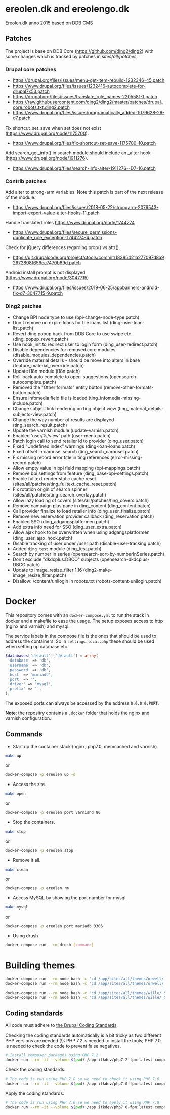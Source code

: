 ereolen.dk and ereolengo.dk
===========================

Ereolen.dk anno 2015 based on DDB CMS

## Patches

The project is base on DDB Core (https://github.com/ding2/ding2) with some changes
which is tracked by patches in _sites/all/patches_.

### Drupal core patches

* https://drupal.org/files/issues/menu-get-item-rebuild-1232346-45.patch
* https://www.drupal.org/files/issues/1232416-autocomplete-for-drupal7x53.patch
* https://drupal.org/files/issues/translate_role_names-2205581-1.patch
* https://raw.githubusercontent.com/ding2/ding2/master/patches/drupal_core.robots.txt.ding2.patch
* https://www.drupal.org/files/issues/programatically_added-1079628-29-d7.patch

Fix shortcut_set_save when set does not exist (https://www.drupal.org/node/1175700).
* https://www.drupal.org/files/fix-shortcut-set-save-1175700-10.patch

Add search_get_info() in search.module should include an _alter hook (https://www.drupal.org/node/1911276).
* https://www.drupal.org/files/search-info-alter-1911276--D7-16.patch

### Contrib patches

Add alter to strong-arm variables. Note this patch is part of the next release of the module.
* https://www.drupal.org/files/issues/2018-05-22/strongarm-2076543-import-export-value-alter-hooks-11.patch

Handle translated roles https://www.drupal.org/node/1744274
* https://www.drupal.org/files/secure_permissions-duplicate_role_exception-1744274-4.patch

Check for jQuery differences regarding prop() vs attr().
* https://git.drupalcode.org/project/ctools/commit/18385421a277097d8a92672808f656cc7470b69d.patch

Android install prompt is not displayed (https://www.drupal.org/node/3047715)
* https://www.drupal.org/files/issues/2019-06-25/appbanners-android-fix-d7-3047715-9.patch

### Ding2 patches

* Change BPI node type to use (bpi-change-node-type.patch)
* Don't remove no expire loans for the loans list (ding-user-loan-list.patch)
* Revert ding popup back from DDB Core to use swipe etc. (ding_popup_revert.patch)
* Use hook_init to redirect user to login form (ding_user-redirect.patch)
* Disable dependencies for removed core modules (disable_modules_dependencies.patch)
* Override material details - should be move into alters in base (feature_material_overrride.patch)
* Update i18n module (i18n.patch)
* Roll-back auto complete to open-suggestions (opensearch-autocomplete.patch)
* Removed the "Other formats" entity button (remove-other-formats-button.patch)
* Ensure infomedia field file is loaded (ting_infomedia-missing-include.patch)
* Change subject link rendering on ting object view (ting_material_details-subjects-view.patch)
* Change the way number of results are displayed (ting_search_result.patch)
* Update the varnish module (update-varnish.patch)
* Enabled 'user/%/view' path (user-menu.patch)
* Patch login call to send retailer id to provider (ding_user.patch)
* Fixed "Undefined index" warnings (ding-loan-loans.patch)
* Fixed offset in carousel search (ting_search_carousel.patch)
* Fix missing record error title in ting references (error-missing-record.patch)
* Allow empty value in bpi field mapping (bpi-mappings.patch)
* Remove bpi settings from feature (ding_base-bpi-settings.patch)
* Enable fulltext render static cache reset (sites/all/patches/ting_fulltext_cache_reset.patch)
* Fix rotation origin of search spinner (sites/all/patches/ting_search_overlay.patch)
* Allow lazy loading of covers (sites/all/patches/ting_covers.patch)
* Remove campaign plus pane in ding_content (ding_content.patch)
* Call provider finalize to load retailer info (ding_user_finalize.patch)
* Remove new reservation provider callback (ding_reservation.patch)
* Enabled SSO (ding_adgangsplatformen.patch)
* Add extra info need for SSO (ding_user_extra.patch)
* Allow ajax hook to be overwritten when using adgangsplatformen (ding_user_ajax_hook.patch)
* Disable tracking of user under /user path (disable-user-tracking.patch)
* Added `ding_test` module (ding_test.patch)
* Search by number in series (opensearch-sort-by-numberInSeries.patch)
* Don't exclude "dkdcplus:DBCO" subjects (opensearch-dkdcplus-DBCO.patch)
* Update to image_resize_filter 1.16 (ding2-make-image_resize_filter.patch)
* Disallow: /content/unilogin in robots.txt (robots-content-unilogin.patch)

# Docker
This repository comes with an `docker-compose.yml` to run the stack in
docker and a makefile to ease the usage. The setup exposes access to
http (nginx and varnish) and mysql.

The service labels in the compose file is the ones that should be used
to address the containers. So in `settings.local.php` these should be
used when setting up database etc.

```php
$databases['default']['default'] = array(
 'database' => 'db',
 'username' => 'db',
 'password' => 'db',
 'host' => 'mariadb',
 'port' => '',
 'driver' => 'mysql',
 'prefix' => '',
);
```

The exposed ports can always be accessed by the address `0.0.0.0:PORT`.

__Note__: the repositry contains a `.docker` folder that holds the nginx and varnish configuration.

## Commands

* Start up the container stack (nginx, php7.0, memcached and varnish)

```sh
make up
```
or
```sh
docker-compose -p ereolen up -d
```

* Access the site.

```sh
make open
```
or
```sh
docker-compose -p ereolen port varnishd 80
```

* Stop the containers.

```sh
make stop
```
or
```sh
docker-compose -p ereolen stop
```

* Remove it all.

```sh
make clean
```
or
```sh
docker-compose -p ereolen rm
```

* Access MySQL by showing the port number for mysql.

```sh
make mysql
```
or
```sh
docker-compose -p ereolen port mariadb 3306
```

* Using drush

```sh
docker-compose run --rm drush [command]
```


# Building themes

```sh
docker-compose run --rm node bash -c "cd /app/sites/all/themes/orwell/ && yarn install"
docker-compose run --rm node bash -c "cd /app/sites/all/themes/orwell/ && yarn build"
```

```sh
docker-compose run --rm node bash -c "cd /app/sites/all/themes/wille/ && yarn install"
docker-compose run --rm node bash -c "cd /app/sites/all/themes/wille/ && yarn build"
```

## Coding standards

All code must adhere to [the Drupal Coding
Standards](https://www.drupal.org/docs/develop/standards).

Checking the coding standards automatically is a bit tricky as two different PHP
versions are needed (!): PHP 7.2 is needed to install the tools; PHP 7.0 is
needed to check the code to prevent false negatives.

```sh
# Install composer packages using PHP 7.2
docker run --rm -it --volume $(pwd):/app itkdev/php7.2-fpm:latest composer install
```

Check the coding standards:

```sh
# The code is run using PHP 7.0 se we need to check it using PHP 7.0
docker run --rm -it --volume $(pwd):/app itkdev/php7.0-fpm:latest composer coding-standards-check
```

Apply the coding standards:

```sh
# The code is run using PHP 7.0 se we need to apply it using PHP 7.0
docker run --rm -it --volume $(pwd):/app itkdev/php7.0-fpm:latest composer coding-standards-apply
```
